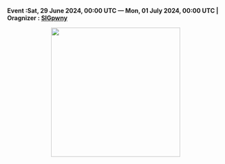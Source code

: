 **Event :Sat, 29 June 2024, 00:00 UTC — Mon, 01 July 2024, 00:00 UTC | Oragnizer : [SIGpwny](https://sigpwny.com/)**


<p align="center">
   <img src="[https://ctftime.org/media/team/iris-zoomed.jpg](https://ctftime.org/media/cache/8f/44/8f44cc2cb38ce3a8be121f45d521d902.png)" width=300>
</p>
